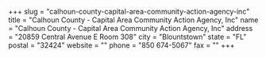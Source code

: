 +++
slug = "calhoun-county-capital-area-community-action-agency-inc"
title = "Calhoun County - Capital Area Community Action Agency, Inc"
name = "Calhoun County - Capital Area Community Action Agency, Inc"
address = "20859 Central Avenue E Room 308"
city = "Blountstown"
state = "FL"
postal = "32424"
website = ""
phone = "850 674-5067"
fax = ""
+++
